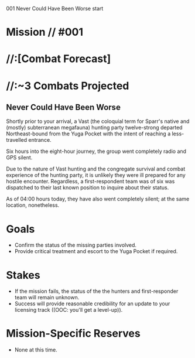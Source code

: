 001
Never Could Have Been Worse
start

# Mission // #001

# //:[Combat Forecast]
# //:~3 Combats Projected
## Never Could Have Been Worse
Shortly prior to your arrival, a Vast (the coloquial term for Sparr's native and (mostly) subterranean megafauna) hunting party twelve-strong departed Northeast-bound from the Yuga Pocket with the intent of reaching a less-travelled entrance.

Six hours into the eight-hour journey, the group went completely radio and GPS silent. 

Due to the nature of Vast hunting and the congregate survival and combat experience of the hunting party, it is unlikely they were ill prepared for any hostile encounter. Regardless, a first-respondent team was of six was dispatched to their last known position to inquire about their status.

As of 04:00 hours today, they have also went completely silent; at the same location, nonetheless.

# Goals

- Confirm the status of the missing parties involved.
- Provide critical treatment and escort to the Yuga Pocket if required.

# Stakes

- If the mission fails, the status of the the hunters and first-responder team will remain unknown.
- Success will provide reasonable credibility for an update to your licensing track ((OOC: you'll get a level-up)).

# Mission-Specific Reserves

- None at this time.
